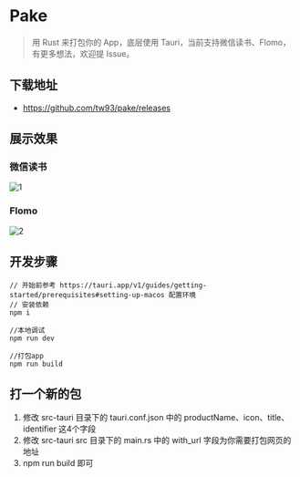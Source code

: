# Pake

> 用 Rust 来打包你的 App，底层使用 Tauri，当前支持微信读书、Flomo，有更多想法，欢迎提 Issue。

## 下载地址

- <https://github.com/tw93/pake/releases>

## 展示效果

### 微信读书

![1](https://cdn.fliggy.com/upic/ffUmdj.png)

### Flomo

![2](https://cdn.fliggy.com/upic/B49SAc.png)

## 开发步骤

```shell
// 开始前参考 https://tauri.app/v1/guides/getting-started/prerequisites#setting-up-macos 配置环境
// 安装依赖
npm i

//本地调试
npm run dev

//打包app
npm run build
```

## 打一个新的包

1. 修改 src-tauri 目录下的 tauri.conf.json 中的 productName、icon、title、identifier 这4个字段
2. 修改 src-tauri src 目录下的 main.rs 中的 with_url 字段为你需要打包网页的地址
3. npm run build 即可
